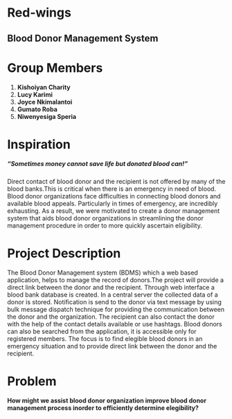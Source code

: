 # Red-wings
## Blood Donor Management System
# Group Members
 1. **Kishoiyan Charity**
 2. **Lucy Karimi**
 3. **Joyce Nkimalantoi**
 4. **Gumato Roba**
 5. **Niwenyesiga Speria**


# Inspiration
##### “Sometimes money cannot save life but donated blood can!”
Direct contact of blood donor and the recipient is not offered by many of the blood banks.This is critical when there is an emergency in need of blood. 
Blood donor organizations face difficulties in connecting blood donors and available blood appeals. Particularly in times of emergency, are incredibly exhausting. As a result, we were motivated to create a donor management system that aids blood donor organizations in streamlining the donor management procedure in order to more quickly ascertain eligibility.

# Project Description
The Blood Donor Management system (BDMS) which a web based application, helps to manage the record of donors.The project will provide a direct link between the donor and the recipient. Through web interface a blood bank database is created. In a central server the collected data of a donor is stored. Notification is send to the donor via text message by using bulk message dispatch technique for providing the communication between the donor and the organization. The recipient can also contact the donor with the help of the contact details available or use hashtags. Blood donors can also be searched from the application, it is accessible only for registered members. The focus is to find elegible blood donors in an emergency situation and to provide direct link between the donor and the recipient.

# Problem
#### How might we assist blood donor organization improve blood donor management process inorder to efficiently determine elegibility?
